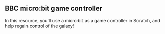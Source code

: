 ## BBC micro:bit game controller

In this resource, you'll use a micro:bit as a game controller in Scratch, and help regain control of the galaxy!

